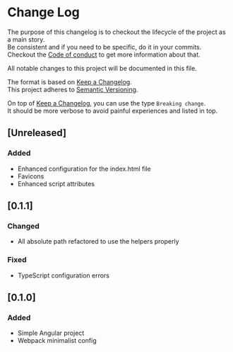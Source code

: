 # Change Log

The purpose of this changelog is to checkout the lifecycle of the project as a main story.  
Be consistent and if you need to be specific, do it in your commits.  
Checkout the [Code of conduct](CODE_OF_CONDUCT.md) to get more information about that.

All notable changes to this project will be documented in this file.

The format is based on [Keep a Changelog](http://keepachangelog.com/).  
This project adheres to [Semantic Versioning](http://semver.org/).

On top of [Keep a Changelog](http://keepachangelog.com/), you can use the type `Breaking change`.  
It should be more verbose to avoid painful experiences and listed in top.

## [Unreleased]
### Added
- Enhanced configuration for the index.html file
- Favicons
- Enhanced script attributes

## [0.1.1]
### Changed
- All absolute path refactored to use the helpers properly

### Fixed
- TypeScript configuration errors

## [0.1.0]
### Added
- Simple Angular project
- Webpack minimalist config
